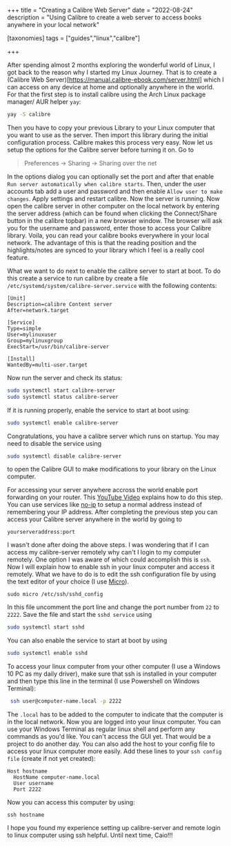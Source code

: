 +++
title = "Creating a Calibre Web Server"
date = "2022-08-24"
description = "Using Calibre to create a web server to access books anywhere in your local network"

[taxonomies]
tags = ["guides","linux","calibre"]

+++

After spending almost 2 months exploring the wonderful world of Linux, I got back to the reason why I started my Linux Journey. That is to create a (Calibre Web Server)[https://manual.calibre-ebook.com/server.html] which I can access on any device at home and optionally anywhere in the world. For that the first step is to install calibre using the Arch Linux package manager/ AUR helper `yay`:
```bash
yay -S calibre
```
Then you have to copy your previous Library to your Linux computer that you want to use as the server. Then import this library during the initial configuration process. Calibre makes this process very easy. Now let us setup the options for the Calibre server before turning it on. Go to
> Preferences -> Sharing -> Sharing over the net

In the options dialog you can optionally set the port and after that enable `Run server automatically when calibre starts`. Then, under the user accounts tab add a user and password and then enable `Allow user to make changes`. Apply settings and restart calibre. Now the server is running. 
Now open the calibre server in other computer on the local network by entering the server address (which can be found when clicking the Connect/Share button in the calibre topbar) in a new browser window. The browser will ask you for the username and password, enter those to access your Calibre library. Voila, you can read your calibre books everywhere in your local network. The advantage of this is that the reading position and the highlights/notes are synced to your library which I feel is a really cool feature.

What we want to do next to enable the calibre server to start at boot. To do this create a service to run calibre by create a file `/etc/systemd/system/calibre-server.service` with the following contents:
```
[Unit]
Description=calibre Content server
After=network.target

[Service]
Type=simple
User=mylinuxuser
Group=mylinuxgroup
ExecStart=/usr/bin/calibre-server 

[Install]
WantedBy=multi-user.target
```
Now run the server and check its status:
```bash
sudo systemctl start calibre-server
sudo systemctl status calibre-server
```
If it is running properly, enable the service to start at boot using:
```bash
sudo systemctl enable calibre-server
```
Congratulations, you have a calibre server which runs on startup. You may need to disable the service using 
```bash
sudo systemctl disable calibre-server
```
to open the Calibre GUI to make modifications to your library on the Linux computer. 

For accessing your server anywhere accross the world enable port forwarding on your router. This [YouTube Video](https://www.youtube.com/watch?v=mLLKtO-qlNM&t=30s) explains how to do this step. You can use services like [no-ip](https://www.noip.com/) to setup a normal address instead of remembering your IP address.
After completing the previous step you can access your Calibre server anywhere in the world by going to 
```
yourserveraddress:port
```

I wasn't done after doing the above steps. I was wondering that if I can access my calibre-server remotely why can't I login to my computer remotely. One option I was aware of which could accomplish this is `ssh`. Now I will explain how to enable ssh in your linux computer and access it remotely. What we have to do is to edit the ssh configuration file by using the text editor of your choice (I use [Micro](https://micro-editor.github.io/)).
```
sudo micro /etc/ssh/sshd_config
```
In this file uncomment the port line and change the port number from `22` to `2222`. Save the file and start the `sshd service` using
```bash
sudo systemctl start sshd
```
You can also enable the service to start at boot by using
```bash
sudo systemctl enable sshd
```
To access your linux computer from your other computer (I use a Windows 10 PC as my daily driver), make sure that ssh is installed in your computer and then type this line in the terminal (I use Powershell on Windows Terminal):
```bash
 ssh user@computer-name.local -p 2222     
```
The `.local` has to be added to the computer to indicate that the computer is in the local network. Now you are logged into your linux computer. You can use your Windows Terminal as regular linux shell and perform any commands as you'd like. You can't access the GUI yet. That would be a project to do another day. You can also add the host to your config file to access your linux computer more easily. Add these lines to your `ssh config file` (create if not yet created):
```
Host hostname
  HostName computer-name.local
  User username
  Port 2222
```
Now you can access this computer by using:
```
ssh hostname
```
I hope you found my experience setting up calibre-server and remote login to linux computer using ssh helpful. Until next time, Caio!!!

